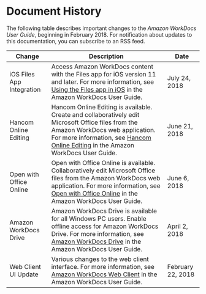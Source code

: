 # Document History<a name="document_history"></a>

The following table describes important changes to the *Amazon WorkDocs User Guide*, beginning in February 2018\. For notification about updates to this documentation, you can subscribe to an RSS feed\.

| Change | Description | Date | 
| --- |--- |--- |
| iOS Files App Integration | Access Amazon WorkDocs content with the Files app for iOS version 11 and later\. For more information, see [Using the Files app in iOS](http://docs.aws.amazon.com/workdocs/latest/userguide/iphone_opening_files.html#ios-files-app) in the Amazon WorkDocs User Guide\. | July 24, 2018 | 
| Hancom Online Editing | Hancom Online Editing is available\. Create and collaboratively edit Microsoft Office files from the Amazon WorkDocs web application\. For more information, see [Hancom Online Editing](http://docs.aws.amazon.com/workdocs/latest/userguide/hancom-online-edit.html) in the Amazon WorkDocs User Guide\. | June 21, 2018 | 
| Open with Office Online | Open with Office Online is available\. Collaboratively edit Microsoft Office files from the Amazon WorkDocs web application\. For more information, see [Open with Office Online](http://docs.aws.amazon.com/workdocs/latest/userguide/office-online.html) in the Amazon WorkDocs User Guide\. | June 6, 2018 | 
| Amazon WorkDocs Drive | Amazon WorkDocs Drive is available for all Windows PC users\. Enable offline access for Amazon WorkDocs Drive\. For more information, see [Amazon WorkDocs Drive](http://docs.aws.amazon.com/workdocs/latest/userguide/workdocs_drive_help.html) in the Amazon WorkDocs User Guide\. | April 2, 2018 | 
| Web Client UI Update | Various changes to the web client interface\. For more information, see [Amazon WorkDocs Web Client](http://docs.aws.amazon.com/workdocs/latest/userguide/web_client_help.html) in the Amazon WorkDocs User Guide\. | February 22, 2018 | 